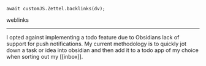 
```dataviewjs
await customJS.Zettel.backlinks(dv);
```
weblinks 
___
I opted against implementing a todo feature due to Obsidians lack of support for push notifications. My current methodology is to quickly jot down a task or idea into obsidian and then add it to a todo app of my choice when sorting out my [[inbox]].
